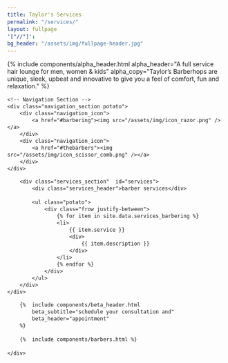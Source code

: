 ```yaml
---
title: Taylor's Services
permalink: "/services/"
layout: fullpage
'["//"]': 
bg_header: "/assets/img/fullpage-header.jpg"
---
```


<div class="fullpage_wrapper">
    {%  include components/alpha_header.html
        alpha_header="A full service hair lounge for men, women &amp; kids"
        alpha_copy="Taylor’s Barberhops are unique, sleek, upbeat and innovative to give you a feel of comfort, fun and relaxation."
    %}

    <!-- Navigation Section -->
    <div class="navigation_section potato">
        <div class="navigation_icon">
            <a href="#barbering"><img src="/assets/img/icon_razor.png" /></a>
        </div>
        <div class="navigation_icon">
            <a href="#thebarbers"><img src="/assets/img/icon_scissor_comb.png" /></a>
        </div>
    </div>
</div>

<div class="fullpage_wrapper_alpha">
    <div class="fullpage_wrapper">

        <div class="services_section"  id="services">
            <div class="services_header">barber services</div>

            <ul class="potato">
                <div class="frow justify-between">
                    {% for item in site.data.services_barbering %}
                    <li>
                        {{ item.service }}
                        <div>
                            {{ item.description }}
                        </div>
                    </li>
                    {% endfor %}
                </div>
            </ul>
        </div>
    </div>
</div>

<div class="fullpage_wrapper">
    <div class="barbering_section">

        {%  include components/beta_header.html
            beta_subtitle="schedule your consultation and"
            beta_header="appointment"
        %}

        {%  include components/barbers.html %}

    </div>
</div>
